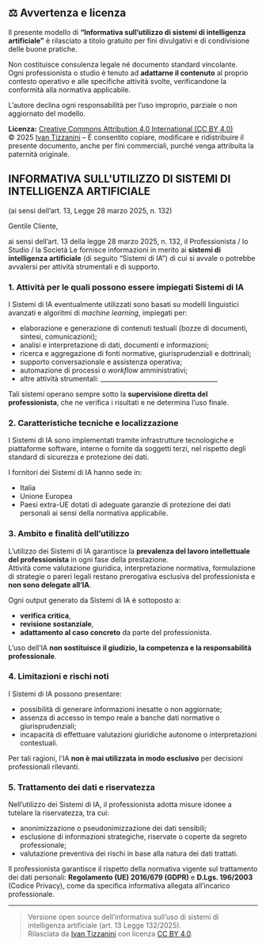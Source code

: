 
## ⚖️ Avvertenza e licenza

Il presente modello di **“Informativa sull’utilizzo di sistemi di intelligenza artificiale”** è rilasciato a titolo gratuito per fini divulgativi e di condivisione delle buone pratiche.

Non costituisce consulenza legale né documento standard vincolante.  
Ogni professionista o studio è tenuto ad **adattarne il contenuto** al proprio contesto operativo e alle specifiche attività svolte, verificandone la conformità alla normativa applicabile.

L’autore declina ogni responsabilità per l’uso improprio, parziale o non aggiornato del modello.

**Licenza:** [Creative Commons Attribution 4.0 International (CC BY 4.0)](https://creativecommons.org/licenses/by/4.0/)  
© 2025 [Ivan Tizzanini](https://github.com/) – È consentito copiare, modificare e ridistribuire il presente documento, anche per fini commerciali, purché venga attribuita la paternità originale.

## INFORMATIVA SULL'UTILIZZO DI SISTEMI DI INTELLIGENZA ARTIFICIALE  
(ai sensi dell’art. 13, Legge 28 marzo 2025, n. 132)

Gentile Cliente,  

ai sensi dell’art. 13 della legge 28 marzo 2025, n. 132, il Professionista / lo Studio / la Società Le fornisce informazioni in merito ai **sistemi di intelligenza artificiale** (di seguito “Sistemi di IA”) di cui si avvale o potrebbe avvalersi per attività strumentali e di supporto.

### 1. Attività per le quali possono essere impiegati Sistemi di IA

I Sistemi di IA eventualmente utilizzati sono basati su modelli linguistici avanzati e algoritmi di *machine learning*, impiegati per:

- elaborazione e generazione di contenuti testuali (bozze di documenti, sintesi, comunicazioni);  
- analisi e interpretazione di dati, documenti e informazioni;  
- ricerca e aggregazione di fonti normative, giurisprudenziali e dottrinali;  
- supporto conversazionale e assistenza operativa;  
- automazione di processi o *workflow* amministrativi;  
- altre attività strumentali: _____________________________________

Tali sistemi operano sempre sotto la **supervisione diretta del professionista**, che ne verifica i risultati e ne determina l’uso finale.

### 2. Caratteristiche tecniche e localizzazione

I Sistemi di IA sono implementati tramite infrastrutture tecnologiche e piattaforme software, interne o fornite da soggetti terzi, nel rispetto degli standard di sicurezza e protezione dei dati.

I fornitori dei Sistemi di IA hanno sede in:
- Italia  
- Unione Europea  
- Paesi extra-UE dotati di adeguate garanzie di protezione dei dati personali ai sensi della normativa applicabile.

### 3. Ambito e finalità dell’utilizzo

L’utilizzo dei Sistemi di IA garantisce la **prevalenza del lavoro intellettuale del professionista** in ogni fase della prestazione.  
Attività come valutazione giuridica, interpretazione normativa, formulazione di strategie o pareri legali restano prerogativa esclusiva del professionista e **non sono delegate all’IA**.

Ogni output generato da Sistemi di IA è sottoposto a:
- **verifica critica**,  
- **revisione sostanziale**,  
- **adattamento al caso concreto** da parte del professionista.

L’uso dell’IA **non sostituisce il giudizio, la competenza e la responsabilità professionale**.

### 4. Limitazioni e rischi noti

I Sistemi di IA possono presentare:
- possibilità di generare informazioni inesatte o non aggiornate;  
- assenza di accesso in tempo reale a banche dati normative o giurisprudenziali;  
- incapacità di effettuare valutazioni giuridiche autonome o interpretazioni contestuali.  

Per tali ragioni, l’IA **non è mai utilizzata in modo esclusivo** per decisioni professionali rilevanti.

### 5. Trattamento dei dati e riservatezza

Nell’utilizzo dei Sistemi di IA, il professionista adotta misure idonee a tutelare la riservatezza, tra cui:
- anonimizzazione o pseudonimizzazione dei dati sensibili;  
- esclusione di informazioni strategiche, riservate o coperte da segreto professionale;  
- valutazione preventiva dei rischi in base alla natura dei dati trattati.

Il professionista garantisce il rispetto della normativa vigente sul trattamento dei dati personali:
**Regolamento (UE) 2016/679 (GDPR)** e **D.Lgs. 196/2003** (Codice Privacy), come da specifica informativa allegata all’incarico professionale.

---

> Versione open source dell’informativa sull’uso di sistemi di intelligenza artificiale (art. 13 Legge 132/2025).  
> Rilasciata da [Ivan Tizzanini](https://github.com/) con licenza [CC BY 4.0](https://creativecommons.org/licenses/by/4.0/).
